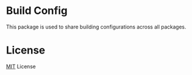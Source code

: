 # Build Config

This package is used to share building configurations across all packages.

# License

[MIT](LICENSE) License
